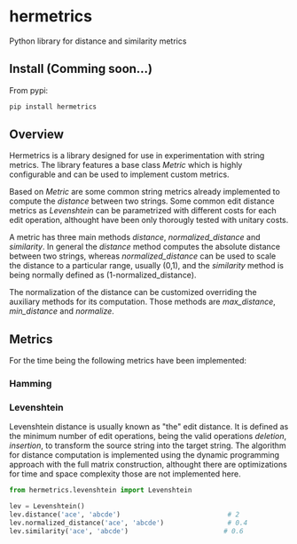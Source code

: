 # hermetrics
Python library for distance and similarity metrics

## Install (Comming soon...)

From pypi:

```bash
pip install hermetrics
```

## Overview
Hermetrics is a library designed for use in experimentation with string metrics. The library features a base class *Metric* which is highly configurable and can be used to implement custom metrics.

Based on *Metric* are some common string metrics already implemented to compute the *distance* between two strings. Some common edit distance metrics as *Levenshtein* can be parametrized with different costs for each edit operation, althought have been only thorougly tested with unitary costs.

A metric has three main methods *distance*, *normalized_distance* and *similarity*. In general the *distance* method computes the absolute distance between two strings, whereas *normalized_distance* can be used to scale the distance to a particular range, usually (0,1), and the *similarity* method is being normally defined as (1-normalized_distance).

The normalization of the distance can be customized overriding the auxiliary methods for its computation. Those methods are *max_distance*, *min_distance* and *normalize*.

## Metrics

For the time being the following metrics have been implemented:

### Hamming

### Levenshtein

Levenshtein distance is usually known as "the" edit distance. It is defined as the minimum number of edit operations, being the valid operations *deletion*, *insertion*, to transform the source string into the target string. The algorithm for distance computation is implemented using the dynamic programming approach with the full matrix construction, althought there are optimizations for time and space complexity those are not implemented here.

```python
from hermetrics.levenshtein import Levenshtein

lev = Levenshtein()
lev.distance('ace', 'abcde')                           # 2
lev.normalized_distance('ace', 'abcde')                # 0.4
lev.similarity('ace', 'abcde')                        # 0.6
```  
